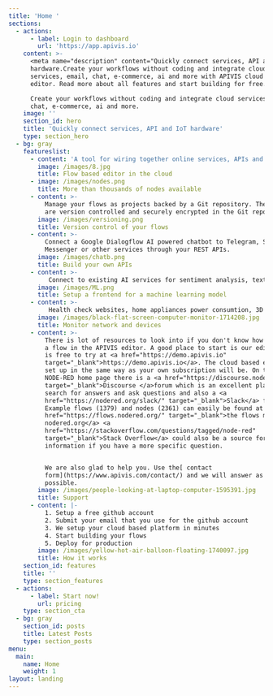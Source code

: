 ```yaml
---
title: 'Home '
sections:
  - actions:
      - label: Login to dashboard
        url: 'https://app.apivis.io'
    content: >-
      <meta name="description" content="Quickly connect services, API and IoT
      hardware.Create your workflows without coding and integrate cloud
      services, email, chat, e-commerce, ai and more with APIVIS cloud based
      editor. Read more about all features and start building for free.">

      Create your workflows without coding and integrate cloud services, email,
      chat, e-commerce, ai and more.
    image: ''
    section_id: hero
    title: 'Quickly connect services, API and IoT hardware'
    type: section_hero
  - bg: gray
    featureslist:
      - content: 'A tool for wiring together online services, APIs and hardware devices.'
        image: /images/8.jpg
        title: Flow based editor in the cloud
      - image: /images/nodes.png
        title: More than thousands of nodes available
      - content: >-
          Manage your flows as projects backed by a Git repository. The flows
          are version controlled and securely encrypted in the Git repository.
        image: /images/versioning.png
        title: Version control of your flows
      - content: >-
          Connect a Google Dialogflow AI powered chatbot to Telegram, Slack,
          Messenger or other services through your REST APIs.
        image: /images/chatb.png
        title: Build your own APIs
      - content: >-
           Connect to existing AI services for sentiment analysis, text to speech, <a href="https://demo.apivis.io/#flow/6a5b4031.e43fb" target="_blank">object detection</a> or            your own custom models using <a href="https://www.apivis.com/posts/how-to-use-python-in-node-red-1/" target="_blank">Python</a> or javascript or R and make them                  available from a javascript application <a href="https://www.apivis.com/posts/make-a-front-end-ui-for-a-weather-service/" target="_blank">frontend</a>.
        image: /images/ML.png
        title: Setup a frontend for a machine learning model
      - content: >-
           Health check websites, home appliances power consumtion, 3D printer or other devices.
        image: /images/black-flat-screen-computer-monitor-1714208.jpg
        title: Monitor network and devices
      - content: >-
          There is lot of resources to look into if you don't know how to build
          a flow in the APIVIS editor. A good place to start is our editor that
          is free to try at <a href="https://demo.apivis.io"
          target="_blank">https://demo.apivis.io</a>. The cloud based editor is
          set up in the same way as your own subscription will be. On the
          NODE-RED home page there is a <a href="https://discourse.nodered.org/"
          target="_blank">Discourse </a>forum which is an excellent place to
          search for answers and ask questions and also a <a
          href="https://nodered.org/slack/" target="_blank">Slack</a> forum.
          Example flows (1379) and nodes (2361) can easily be found at <a
          href="https://flows.nodered.org/" target="_blank">the flows menu on
          nodered.org</a> <a
          href="https://stackoverflow.com/questions/tagged/node-red"
          target="_blank">Stack Overflow</a> could also be a source for
          information if you have a more specific question.


          We are also glad to help you. Use the[ contact
          form](https://www.apivis.com/contact/) and we will answer as soon as
          possible.
        image: /images/people-looking-at-laptop-computer-1595391.jpg
        title: Support
      - content: |-
          1. Setup a free github account
          2. Submit your email that you use for the github account
          3. We setup your cloud based platform in minutes
          4. Start building your flows
          5. Deploy for production
        image: /images/yellow-hot-air-balloon-floating-1740097.jpg
        title: How it works
    section_id: features
    title: ''
    type: section_features
  - actions:
      - label: Start now!
        url: pricing
    type: section_cta
  - bg: gray
    section_id: posts
    title: Latest Posts
    type: section_posts
menu:
  main:
    name: Home
    weight: 1
layout: landing
---
```

